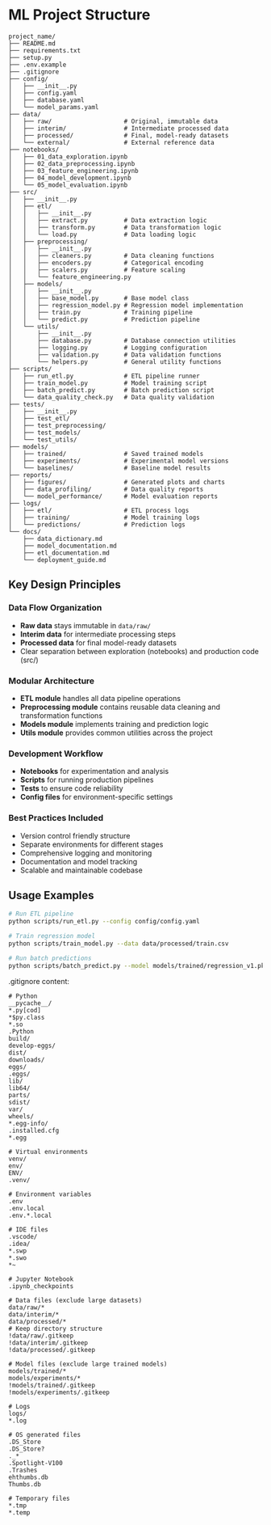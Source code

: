 # ML Project Structure

```
project_name/
├── README.md
├── requirements.txt
├── setup.py
├── .env.example
├── .gitignore
├── config/
│   ├── __init__.py
│   ├── config.yaml
│   ├── database.yaml
│   └── model_params.yaml
├── data/
│   ├── raw/                    # Original, immutable data
│   ├── interim/                # Intermediate processed data
│   ├── processed/              # Final, model-ready datasets
│   └── external/               # External reference data
├── notebooks/
│   ├── 01_data_exploration.ipynb
│   ├── 02_data_preprocessing.ipynb
│   ├── 03_feature_engineering.ipynb
│   ├── 04_model_development.ipynb
│   └── 05_model_evaluation.ipynb
├── src/
│   ├── __init__.py
│   ├── etl/
│   │   ├── __init__.py
│   │   ├── extract.py          # Data extraction logic
│   │   ├── transform.py        # Data transformation logic
│   │   └── load.py             # Data loading logic
│   ├── preprocessing/
│   │   ├── __init__.py
│   │   ├── cleaners.py         # Data cleaning functions
│   │   ├── encoders.py         # Categorical encoding
│   │   ├── scalers.py          # Feature scaling
│   │   └── feature_engineering.py
│   ├── models/
│   │   ├── __init__.py
│   │   ├── base_model.py       # Base model class
│   │   ├── regression_model.py # Regression model implementation
│   │   ├── train.py            # Training pipeline
│   │   └── predict.py          # Prediction pipeline
│   └── utils/
│       ├── __init__.py
│       ├── database.py         # Database connection utilities
│       ├── logging.py          # Logging configuration
│       ├── validation.py       # Data validation functions
│       └── helpers.py          # General utility functions
├── scripts/
│   ├── run_etl.py              # ETL pipeline runner
│   ├── train_model.py          # Model training script
│   ├── batch_predict.py        # Batch prediction script
│   └── data_quality_check.py   # Data quality validation
├── tests/
│   ├── __init__.py
│   ├── test_etl/
│   ├── test_preprocessing/
│   ├── test_models/
│   └── test_utils/
├── models/
│   ├── trained/                # Saved trained models
│   ├── experiments/            # Experimental model versions
│   └── baselines/              # Baseline model results
├── reports/
│   ├── figures/                # Generated plots and charts
│   ├── data_profiling/         # Data quality reports
│   └── model_performance/      # Model evaluation reports
├── logs/
│   ├── etl/                    # ETL process logs
│   ├── training/               # Model training logs
│   └── predictions/            # Prediction logs
└── docs/
    ├── data_dictionary.md
    ├── model_documentation.md
    ├── etl_documentation.md
    └── deployment_guide.md
```

## Key Design Principles

### Data Flow Organization
- **Raw data** stays immutable in `data/raw/`
- **Interim data** for intermediate processing steps
- **Processed data** for final model-ready datasets
- Clear separation between exploration (notebooks) and production code (src/)

### Modular Architecture
- **ETL module** handles all data pipeline operations
- **Preprocessing module** contains reusable data cleaning and transformation functions
- **Models module** implements training and prediction logic
- **Utils module** provides common utilities across the project

### Development Workflow
- **Notebooks** for experimentation and analysis
- **Scripts** for running production pipelines
- **Tests** to ensure code reliability
- **Config files** for environment-specific settings

### Best Practices Included
- Version control friendly structure
- Separate environments for different stages
- Comprehensive logging and monitoring
- Documentation and model tracking
- Scalable and maintainable codebase

## Usage Examples

```bash
# Run ETL pipeline
python scripts/run_etl.py --config config/config.yaml

# Train regression model
python scripts/train_model.py --data data/processed/train.csv

# Run batch predictions
python scripts/batch_predict.py --model models/trained/regression_v1.pkl
```
.gitignore content:

```
# Python
__pycache__/
*.py[cod]
*$py.class
*.so
.Python
build/
develop-eggs/
dist/
downloads/
eggs/
.eggs/
lib/
lib64/
parts/
sdist/
var/
wheels/
*.egg-info/
.installed.cfg
*.egg

# Virtual environments
venv/
env/
ENV/
.venv/

# Environment variables
.env
.env.local
.env.*.local

# IDE files
.vscode/
.idea/
*.swp
*.swo
*~

# Jupyter Notebook
.ipynb_checkpoints

# Data files (exclude large datasets)
data/raw/*
data/interim/*
data/processed/*
# Keep directory structure
!data/raw/.gitkeep
!data/interim/.gitkeep
!data/processed/.gitkeep

# Model files (exclude large trained models)
models/trained/*
models/experiments/*
!models/trained/.gitkeep
!models/experiments/.gitkeep

# Logs
logs/
*.log

# OS generated files
.DS_Store
.DS_Store?
._*
.Spotlight-V100
.Trashes
ehthumbs.db
Thumbs.db

# Temporary files
*.tmp
*.temp
```


